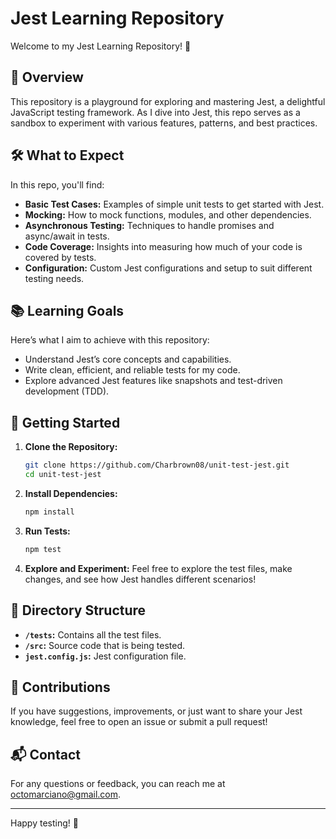 # Jest Learning Repository

Welcome to my Jest Learning Repository! 🎉

## 🚀 Overview

This repository is a playground for exploring and mastering Jest, a delightful JavaScript testing framework. As I dive into Jest, this repo serves as a sandbox to experiment with various features, patterns, and best practices.

## 🛠️ What to Expect

In this repo, you'll find:

- **Basic Test Cases:** Examples of simple unit tests to get started with Jest.
- **Mocking:** How to mock functions, modules, and other dependencies.
- **Asynchronous Testing:** Techniques to handle promises and async/await in tests.
- **Code Coverage:** Insights into measuring how much of your code is covered by tests.
- **Configuration:** Custom Jest configurations and setup to suit different testing needs.

## 📚 Learning Goals

Here’s what I aim to achieve with this repository:

- Understand Jest’s core concepts and capabilities.
- Write clean, efficient, and reliable tests for my code.
- Explore advanced Jest features like snapshots and test-driven development (TDD).

## 🔧 Getting Started

1. **Clone the Repository:**

    ```bash
    git clone https://github.com/Charbrown08/unit-test-jest.git
    cd unit-test-jest
    ```

2. **Install Dependencies:**

    ```bash
    npm install
    ```

3. **Run Tests:**

    ```bash
    npm test
    ```

4. **Explore and Experiment:** Feel free to explore the test files, make changes, and see how Jest handles different scenarios!

## 📂 Directory Structure

- **`/tests`:** Contains all the test files.
- **`/src`:** Source code that is being tested.
- **`jest.config.js`:** Jest configuration file.

## 📝 Contributions

If you have suggestions, improvements, or just want to share your Jest knowledge, feel free to open an issue or submit a pull request!

## 📬 Contact

For any questions or feedback, you can reach me at [octomarciano@gmail.com](mailto:your-email@example.com).

---

Happy testing! 🧪
